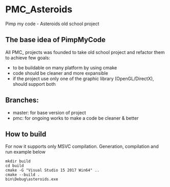 # PMC_Asteroids
Pimp my code - Asteroids old school project

## The base idea of PimpMyCode
All PMC_ projects was founded to take old school project and refactor them to achieve few goals:
 - to be buildable on many platform by using cmake
 - code should be cleaner and more expansible
 - if the project use only one of the graphic library (OpenGL/DirectX), should support both

## Branches:
 - master: for base version of project
 - pmc: for ongoing works to make a code be cleaner & better

## How to build
For now it supports only MSVC compilation. Generation, compilation and run example below
```
mkdir build
cd build
cmake -G "Visual Studio 15 2017 Win64" ..
cmake --build .
bin\Debug\asteroids.exe
```
